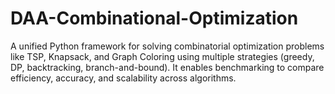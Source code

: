 # DAA-Combinational-Optimization
A unified Python framework for solving combinatorial optimization problems like TSP, Knapsack, and Graph Coloring using multiple strategies (greedy, DP, backtracking, branch-and-bound). It enables benchmarking to compare efficiency, accuracy, and scalability across algorithms.
